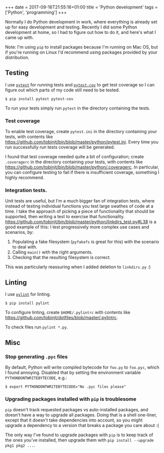 +++
date = 2017-09-16T21:55:16+01:00
title = 'Python development'
tags = ['Python', 'programming']
+++

Normally I do Python development in work, where everything is already set up for
easy development and testing.  Recently I did some Python development at home,
so I had to figure out how to do it, and here's what I came up with.

Note: I'm using `pip` to install packages because I'm running on Mac OS, but if
you're running on Linux I'd recommend using packages provided by your
distribution.

## Testing

I use [`pytest`](https://docs.pytest.org/) for running tests and
[`pytest-cov`](https://pypi.python.org/pypi/pytest-cov) to
get test coverage so I can figure out which parts of my code still need to be
tested.

`$ pip install pytest pytest-cov`

To run your tests simply run `pytest` in the directory containing the tests.

### Test coverage

To enable test coverage, create `pytest.ini` in the directory containing your
tests, with contents like
<https://github.com/tobinjt/bin/blob/master/python/pytest.ini>.  Every time you
run successfully run tests coverage will be generated.

I found that test coverage needed quite a bit of configuration; create
`.coveragerc` in the directory containing your tests, with contents like
<https://github.com/tobinjt/bin/blob/master/python/.coveragerc>.  In particular,
you can configure testing to fail if there is insufficient coverage, something I
highly recommend.

### Integration tests.

Unit tests are useful, but I'm a much bigger fan of integration tests, where
instead of testing individual functions you test large swathes of code at a
time.  I take the approach of picking a piece of functionality that should be
supported, then writing a test to exercise that functionality.
<https://github.com/tobinjt/bin/blob/master/python/linkdirs_test.py#L38> is a
good example of this: I test progressively more complex use cases and scenarios,
by:

1. Populating a fake filesystem (`pyfakefs` is great for this) with the scenario
   to deal with.
1. Calling `main()` with the right arguments.
1. Checking that the resulting filesystem is correct.

This was particularly reassuring when I added deletion to `linkdirs.py` :)

## Linting

I use [`pylint`](https://www.pylint.org/) for linting.

`$ pip install pylint`

To configure linting, create `$HOME/.pylintrc` with contents like
<https://github.com/tobinjt/dotfiles/blob/master/.pylintrc>.

To check files run `pylint *.py`.

## Misc

### Stop generating `.pyc` files

By default, Python will write compiled bytecode for `foo.py` to `foo.pyc`, which
I found annoying.  Disabled that by setting the environment variable
`PYTHONDONTWRITEBYTECODE`, e.g.:

`$ export PYTHONDONTWRITEBYTECODE="No .pyc files please"`

### Upgrading packages installed with `pip` is troublesome

`pip` doesn't track requested packages vs auto-installed packages, and doesn't
have a way to upgrade all packages.  Doing that is a shell one-liner, except
that it doesn't take dependencies into account, so you might upgrade a
dependency to a version that breaks a package you care about :(

The only way I've found to upgrade packages with `pip` is to keep track of the
ones you've installed, then upgrade them with `pip install --upgrade pkg1 pkg2
...`.
